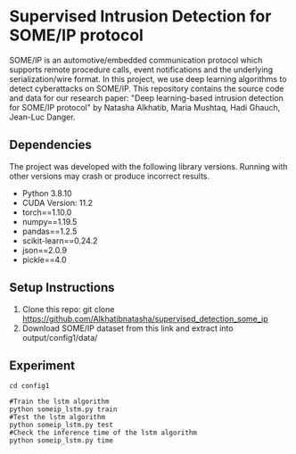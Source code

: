 # Supervised Intrusion Detection for SOME/IP protocol
SOME/IP is an automotive/embedded communication protocol which supports remote procedure calls, event notifications and the underlying serialization/wire format. In this project, we use deep learning algorithms to detect cyberattacks on SOME/IP. This repository contains the source code and data for our research paper: "Deep learning-based intrusion detection for SOME/IP protocol" by Natasha Alkhatib, Maria Mushtaq, Hadi Ghauch, Jean-Luc Danger.

## Dependencies ##
The project was developed with the following library versions. Running with other versions may crash or produce incorrect results.

* Python 3.8.10
* CUDA Version: 11.2
* torch==1.10.0
* numpy==1.19.5
* pandas==1.2.5
* scikit-learn==0.24.2
* json==2.0.9
* pickle==4.0

## Setup Instructions ## 
1. Clone this repo: git clone https://github.com/Alkhatibnatasha/supervised_detection_some_ip
2. Download SOME/IP dataset from this link and extract into output/config1/data/

## Experiment ## 

 ```
 cd config1

 #Train the lstm algorithm
 python someip_lstm.py train
 #Test the lstm algorithm
 python someip_lstm.py test
 #Check the inference time of the lstm algorithm
 python someip_lstm.py time
 
 ```
